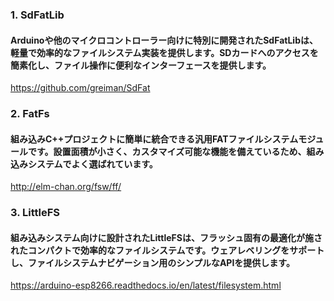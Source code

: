 ### 1. SdFatLib
#### Arduinoや他のマイクロコントローラー向けに特別に開発されたSdFatLibは、軽量で効率的なファイルシステム実装を提供します。SDカードへのアクセスを簡素化し、ファイル操作に便利なインターフェースを提供します。
https://github.com/greiman/SdFat

### 2. FatFs
#### 組み込みC++プロジェクトに簡単に統合できる汎用FATファイルシステムモジュールです。設置面積が小さく、カスタマイズ可能な機能を備えているため、組み込みシステムでよく選ばれています。
http://elm-chan.org/fsw/ff/

### 3. LittleFS
#### 組み込みシステム向けに設計されたLittleFSは、フラッシュ固有の最適化が施されたコンパクトで効率的なファイルシステムです。ウェアレベリングをサポートし、ファイルシステムナビゲーション用のシンプルなAPIを提供します。
https://arduino-esp8266.readthedocs.io/en/latest/filesystem.html
